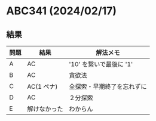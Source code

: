 # ABC341 (2024/02/17)

## 結果

| 問題 | 結果         | 解法メモ                   |
| ---- | ------------ | -------------------------- |
| A    | AC           | '10' を繋いで最後に '1'        |
| B    | AC           | 貪欲法                     |
| C    | AC(1 ペナ)   | 全探索・早期終了を忘れずに |
| D    | AC           | ２分探索                   |
| E    | 解けなかった | わからん                   |

